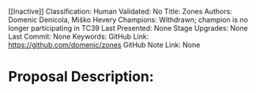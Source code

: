 [[Inactive]]
Classification:
Human Validated: No
Title: Zones
Authors: Domenic Denicola, Miško Hevery
Champions: Withdrawn; champion is no longer participating in TC39
Last Presented: None
Stage Upgrades: 
None
Last Commit: None
Keywords: 
GitHub Link: https://github.com/domenic/zones
GitHub Note Link: None

# Proposal Description:
